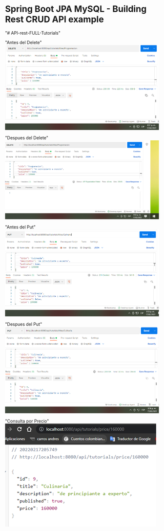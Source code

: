 # Spring Boot JPA MySQL - Building Rest CRUD API example
"# API-rest-FULL-Tutorials" 

"Antes del Delete"
![Image text](https://github.com/EdMass/API-rest-FULL-Tutorials/blob/main/pruebas%20de%20funcionamiento/Antes%20del%20delete.PNG)


"Despues del Delete"
![Image text](https://github.com/EdMass/API-rest-FULL-Tutorials/blob/main/pruebas%20de%20funcionamiento/Despues%20del%20delete.PNG)


"Antes del Put"
![Image text](https://github.com/EdMass/API-rest-FULL-Tutorials/blob/main/pruebas%20de%20funcionamiento/Antes%20del%20put.PNG)


"Despues del Put"
![Image text](https://github.com/EdMass/API-rest-FULL-Tutorials/blob/main/pruebas%20de%20funcionamiento/Despues%20del%20put.PNG)


"Consulta por Precio"
![Image text](https://github.com/EdMass/API-rest-FULL-Tutorials/blob/main/pruebas%20de%20funcionamiento/Consulta%20por%20precio.PNG)
